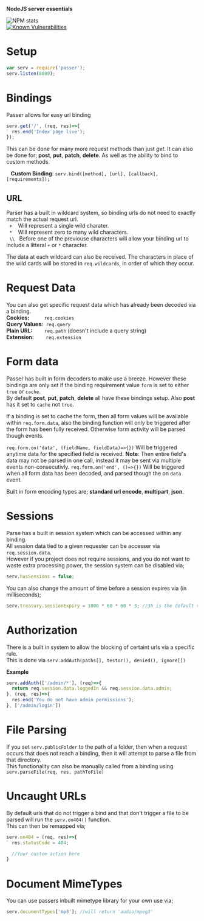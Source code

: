 **NodeJS server essentials**

![NPM stats](https://nodei.co/npm/passer.png)  
[![Known Vulnerabilities](https://snyk.io/test/npm/passer/badge.svg)](https://snyk.io/test/npm/passer)

# Setup

```javascript
var serv = require('passer');
serv.listen(8080);
```



# Bindings
Passer allows for easy url binding
```javascript
serv.get('/', (req, res)=>{
  res.end('Index page live');
});
```
This can be done for many more request methods than just *get*.
It can also be done for; **post**, **put**, **patch**, **delete**. As well as the ability to bind to custom methods.

&nbsp;&nbsp;&nbsp;**Custom Binding**: ``serv.bind([method], [url], [callback], [requirements]);``

## URL
Parser has a built in wildcard system, so binding urls do not need to exactly match the actual request url.  
&nbsp;&nbsp;``+`` &nbsp;&nbsp;  Will represent a single wild charater.  
&nbsp;&nbsp;``*`` &nbsp;&nbsp; Will represent zero to many wild characters.  
&nbsp;&nbsp;``\\`` &nbsp; Before one of the previouse characters will allow your binding url to include a litteral ``+`` or ``*`` character.  

The data at each wildcard can also be received. The characters in place of the wild cards will be stored in ``req.wildcards``, in order of which they occur.



# Request Data

You can also get specific request data which has already been decoded via a binding.  
**Cookies:** &nbsp;&nbsp;&nbsp;&nbsp;&nbsp;&nbsp;&nbsp;&nbsp;&nbsp;``req.cookies``  
**Query Values:** &nbsp;``req.query``  
**Plain URL:** &nbsp;&nbsp;&nbsp;&nbsp;&nbsp;&nbsp;&nbsp;``req.path`` (doesn't include a query string)  
**Extension:** &nbsp;&nbsp;&nbsp;&nbsp;&nbsp;&nbsp;&nbsp;``req.extension``



# Form data
Passer has built in form decoders to make use a breeze.
However these bindings are only set if the binding requirement value ``form`` is set to either ``true`` or ``cache``.  
By default **post**, **put**, **patch**, **delete** all have these bindings setup. Also **post** has it set to ``cache`` not ``true``.

If a binding is set to cache the form, then all form values will be available within ``req.form.data``, also the binding function will only be triggered after the form has been fully received. Otherwise form activity will be parsed though events.

``req.form.on('data', (fieldName, fieldData)=>{})`` Will be triggered anytime data for the specified field is received. **Note**: Then entire field's data may not be parsed in one call, instead it may be sent via multiple events non-consecutivly.
``req.form.on('end', ()=>{})`` Will be triggered when all form data has been decoded, and parsed though the on ``data`` event.

Built in form encoding types are; **standard url encode**, **multipart**, **json**.



# Sessions
Parse has a built in session system which can be accessed within any binding.  
All session data tied to a given requester can be accesser via ``req.session.data``.  
However if you project does not require sessions, and you do not want to waste extra processing power, the session system can be disabled via;
```javascript
serv.hasSessions = false;
```
You can also change the amount of time before a session expires via (in milliseconds);
```javascript
serv.treasury.sessionExpiry = 1000 * 60 * 60 * 3; //3h is the default value
```



# Authorization
There is a built in system to allow the blocking of certaint urls via a specific rule.  
This is done via ``serv.addAuth(paths[], testor(), denied(), ignore[])``

**Example**
```javascript
serv.addAuth(['/admin/*'], (req)=>{
  return req.session.data.loggedIn && req.session.data.admin;
}, (req, res)=>{
  res.end('You do not have admin permissions');
}, ['/admin/login'])
```



# File Parsing
If you set ``serv.publicFolder`` to the path of a folder, then when a request occurs that does not reach a binding, then it will attempt to parse a file from that directory.  
This functionality can also be manually called from a binding using ``serv.parseFile(req, res, pathToFile)``



# Uncaught URLs
By default urls that do not trigger a bind and that don't trigger a file to be parsed will run the ``serv.on404()`` function.  
This can then be remapped via;
```javascript
serv.on404 = (req, res)=>{
  res.statusCode = 404;

  //Your custom action here
}
```



# Document MimeTypes
You can use passers inbuilt mimetype library for your own use via;
```javascript
serv.documentTypes['mp3']; //will return 'audio/mpeg3'
```